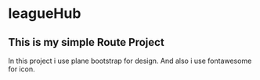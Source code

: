 # leagueHub
## This is my simple Route Project
In this project i use plane bootstrap for design.
And also i use fontawesome for icon.

